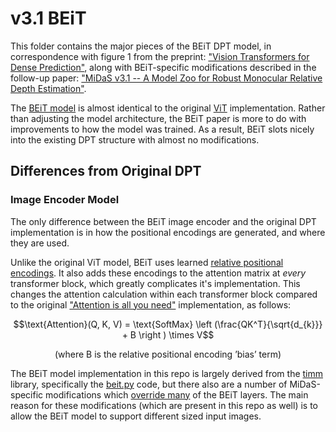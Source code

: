 # v3.1 BEiT

This folder contains the major pieces of the BEiT DPT model, in correspondence with figure 1 from the preprint: ["Vision Transformers for Dense Prediction"](https://arxiv.org/abs/2103.13413), along with BEiT-specific modifications described in the follow-up paper: ["MiDaS v3.1 -- A Model Zoo for Robust Monocular Relative Depth Estimation"](https://arxiv.org/abs/2307.14460).

The [BEiT model](https://arxiv.org/abs/2106.08254) is almost identical to the original [ViT](https://arxiv.org/abs/2010.11929) implementation. Rather than adjusting the model architecture, the BEiT paper is more to do with improvements to how the model was trained. As a result, BEiT slots nicely into the existing DPT structure with almost no modifications.

## Differences from Original DPT


### Image Encoder Model

The only difference between the BEiT image encoder and the original DPT implementation is in how the positional encodings are generated, and where they are used.

Unlike the original ViT model, BEiT uses learned [relative positional encodings](https://github.com/heyoeyo/muggled_dpt/tree/main/lib/v31_beit/components). It also adds these encodings to the attention matrix at _every_ transformer block, which greatly complicates it's implementation. This changes the attention calculation within each transformer block compared to the original ["Attention is all you need"](https://arxiv.org/abs/1706.03762) implementation, as follows:

$$\text{Attention}(Q, K, V) = \text{SoftMax} \left (\frac{QK^T}{\sqrt{d_{k}}} + B \right ) \times V$$

$$\text{(where B is the relative positional encoding 'bias' term)}$$

The BEiT model implementation in this repo is largely derived from the [timm](https://github.com/huggingface/pytorch-image-models/tree/7da34a999ab6f365be2ccd223c2cdcaa9a224849/timm) library, specifically the [beit.py](https://github.com/huggingface/pytorch-image-models/blob/7da34a999ab6f365be2ccd223c2cdcaa9a224849/timm/models/beit.py) code, but there also are a number of MiDaS-specific modifications which [override many](https://github.com/isl-org/MiDaS/blob/bdc4ed64c095e026dc0a2f17cabb14d58263decb/midas/backbones/beit.py) of the BEiT layers. The main reason for these modifications (which are present in this repo as well) is to allow the BEiT model to support different sized input images.